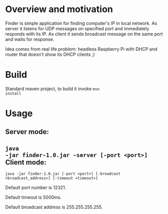 Overview and motivation
=======
Finder is simple application for finding computer's IP in local network. As server it listens for UDP messages on specified port  and immediately responds with its IP. As client it sends broadcast message on the same port and waits for response.

Idea comes from real life problem: headless Raspberry Pi with DHCP and router that doesn’t show its DHCP clients ;)

Build
========
Standard maven project, to build it invoke <code>mvn install</code>

Usage
========
Server mode:
---------
<code>java -jar finder-1.0.jar -server [-port &lt;port>]</code>
Client mode:
-----------
<code>java -jar finder-1.0.jar [-port &lt;port>] [-broadcast &lt;broadcast_address>] [-timeout &lt;timeout>]</code>

Default port number is 12321.

Default timeout is 5000ms.

Default broadcast address is 255.255.255.255.
